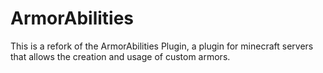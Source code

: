 # ArmorAbilities
This is a refork of the ArmorAbilities Plugin, a plugin for minecraft servers that allows the creation and usage of custom armors.
